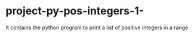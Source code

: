 # project-py-pos-integers-1-
It contains the python program to print a list of positive integers in a range  
